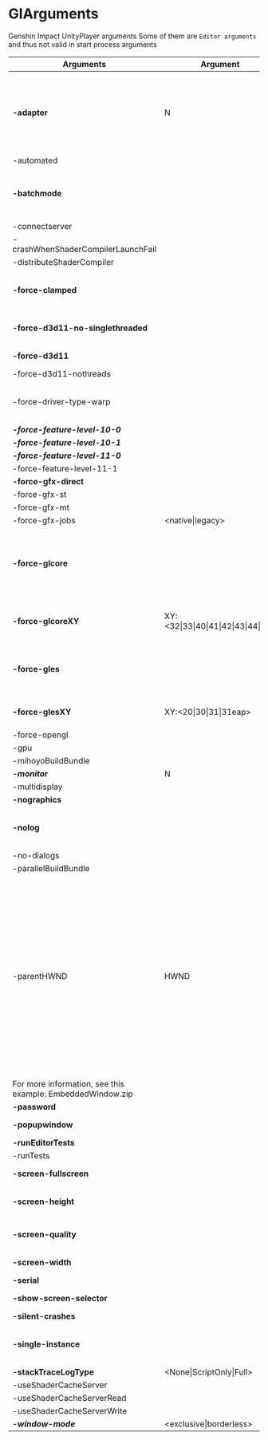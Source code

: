 # GIArguments
Genshin Impact UnityPlayer arguments
Some of them are `Editor arguments` and thus not valid in start process arguments

|Arguments|Argument|Description|
|-|-|-|
|**-adapter**|N|Allows the game to run full-screen on another display. The N maps to a Direct3D display adaptor. In most cases there is a one-to-one relationship between adapters and video cards. On cards that support multi-head (that is, they can drive multiple monitors from a single card) each “head” may be its own adapter.|
|-automated|||
|**-batchmode**||Run the application in “headless” mode. In this mode, the application doesn’t display anything or accept user input. This is useful for running servers for networked applications.|
|-connectserver|||
|-crashWhenShaderCompilerLaunchFail|||
|-distributeShaderCompiler|||
|**-force-clamped**||Used together with -force-glcoreXY, this prevents checking for additional OpenGL extensions, allowing it to run between platforms with the same code paths.|
|**-force-d3d11-no-singlethreaded**||Force DirectX 11.0 to be created without a D3D11_CREATE_DEVICE_SINGLETHREADED flag.|
|**-force-d3d11**||Force the game to use Direct3D 11 for rendering.|
|-force-d3d11-nothreads|||
|-force-driver-type-warp||Force the DirectX 11.0 driver type WARP device. For more information, see Microsoft’s documentation on Windows Advanced Rasterization Platform|
|***-force-feature-level-10-0***||Force DirectX 11.0 feature level 10.0.|
|***-force-feature-level-10-1***||Force DirectX 11.0 feature level 10.1.|
|***-force-feature-level-11-0***||Force DirectX 11.0 feature level 11.0.|
|-force-feature-level-11-1|||
|**-force-gfx-direct**||Force single threaded rendering.|
|-force-gfx-st|||
|-force-gfx-mt|||
|-force-gfx-jobs|<native\|legacy>||
|**-force-glcore**||Force the application to use the OpenGL core profile for rendering. The Editor tries to use the most recent OpenGL version available, and all OpenGL extensions exposed by the OpenGL drivers. Unity uses Direct3D if the platform doesn’t support OpenGL.|
|**-force-glcoreXY**|XY:<32\|33\|40\|41\|42\|43\|44\|45>|Similar to -force-glcore, but requests a specific OpenGL context version. Accepted values for XY: 32, 33, 40, 41, 42, 43, 44, or 45.|
|**-force-gles**||Make the Editor use OpenGL for Embedded Systems for rendering. The Editor tries to use the best OpenGL ES version available, and all OpenGL ES extensions exposed by the OpenGL drivers.|
|**-force-glesXY**|XY:<20\|30\|31\|31eap>|Similar to -force-gles, but requests a specific OpenGL ES context version. Accepted values for XY: 30, 31 or 32.|
|-force-opengl|||
|-gpu|||
|-mihoyoBuildBundle|||
|***-monitor***|N||
|-multidisplay|||
|**-nographics**||-nographics requires -batchmode|
|**-nolog**||Do not produce an output log. Normally output_log.txt is written in the *_Data folder next to the game executable, where Debug.Log output is printed.|
|-no-dialogs|||
|-parallelBuildBundle|||
|-parentHWND|HWND|Embed the Windows Standalone application into another application. When using this, you need to pass the parent application’s window handle (‘HWND’) to the Windows Standalone application. When passing -parentHWND 'HWND' delayed, the Unity application is hidden while it is running. You must also call SetParent from the Microsoft Developer library for Unity in the application. Microsoft’s SetParent embeds the Unity window. When it creates Unity processes, the Unity window respects the position and size provided as part of the Microsoft’s STARTUPINFO structure. To resize the Unity window, check its GWLP_USERDATA in Microsoft’s GetWindowLongPtr function. Its lowest bit is set to 1 when graphics have been initialized and it’s safe to resize. Its second lowest bit is set to 1 after the Unity splash screen has finished displaying.
For more information, see this example: EmbeddedWindow.zip|
|**-password**|||
|**-popupwindow**||Create the window as a a pop-up window, without a frame.|
|**-runEditorTests**|||
|-runTests|||
|**-screen-fullscreen**||Override the default full-screen state. This must be 0 or 1.|
|**-screen-height**||Override the default screen height. This must be an integer from a supported resolution.|
|**-screen-quality**||Override the default screen quality. Example usage would be: /path/to/myGame -screen-quality Beautiful|
|**-screen-width**||Override the default screen width. This must be an integer from a supported resolution.|
|**-serial**|||
|**-show-screen-selector**||Forces the screen selector dialog to be shown.|
|**-silent-crashes**|||
|**-single-instance**||Allow only one instance of the game to run at the time. If another instance is already running then launching it again with -single-instance focuses the existing one.|
|**-stackTraceLogType**|<None\|ScriptOnly\|Full>||
|-useShaderCacheServer|||
|-useShaderCacheServerRead|||
|-useShaderCacheServerWrite|||
|***-window-mode***|<exclusive\|borderless>||
